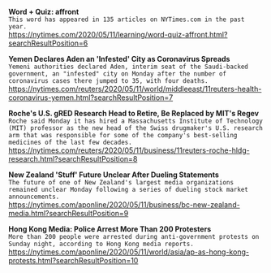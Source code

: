 **Word + Quiz: affront**\
`This word has appeared in 135 articles on NYTimes.com in the past year.`\
https://nytimes.com/2020/05/11/learning/word-quiz-affront.html?searchResultPosition=6

**Yemen Declares Aden an 'Infested' City as Coronavirus Spreads**\
`Yemeni authorities declared Aden, interim seat of the Saudi-backed government, an "infested" city on Monday after the number of coronavirus cases there jumped to 35, with four deaths. `\
https://nytimes.com/reuters/2020/05/11/world/middleeast/11reuters-health-coronavirus-yemen.html?searchResultPosition=7

**Roche's U.S. gRED Research Head to Retire, Be Replaced by MIT's Regev**\
`Roche said Monday it has hired a Massachusetts Institute of Technology (MIT) professor as the new head of the Swiss drugmaker's U.S. research arm that was responsible for some of the company's best-selling medicines of the last few decades.`\
https://nytimes.com/reuters/2020/05/11/business/11reuters-roche-hldg-research.html?searchResultPosition=8

**New Zealand 'Stuff' Future Unclear After Dueling Statements**\
`The future of one of New Zealand's largest media organizations remained unclear Monday following a series of dueling stock market announcements.`\
https://nytimes.com/aponline/2020/05/11/business/bc-new-zealand-media.html?searchResultPosition=9

**Hong Kong Media: Police Arrest More Than 200 Protesters**\
`More than 200 people were arrested during anti-government protests on Sunday night, according to Hong Kong media reports. `\
https://nytimes.com/aponline/2020/05/11/world/asia/ap-as-hong-kong-protests.html?searchResultPosition=10

